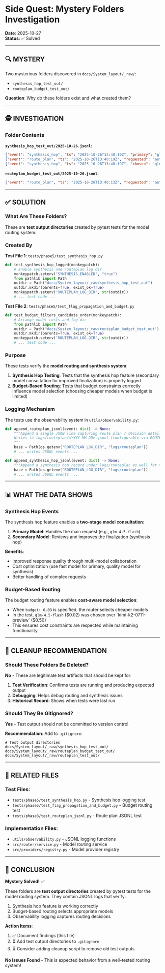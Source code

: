 # Side Quest: Mystery Folders Investigation

**Date**: 2025-10-27  
**Status**: ✅ Solved

---

## 🔍 **MYSTERY**

Two mysterious folders discovered in `docs/System_layout/_raw/`:
- `synthesis_hop_test_out/`
- `routeplan_budget_test_out/`

**Question**: Why do these folders exist and what created them?

---

## 🕵️ **INVESTIGATION**

### **Folder Contents**

**`synthesis_hop_test_out/2025-10-26.jsonl`**:
```json
{"event": "synthesis_hop", "ts": "2025-10-26T13:40:19Z", "primary": "glm-4.5-flash", "chosen": "glm-4.5-flash", "reason": "secondary synthesis hop for improved finalization", "hint": false}
{"event": "route_plan", "ts": "2025-10-26T13:40:19Z", "requested": "auto", "chosen": "glm-4.5-flash", "reason": "auto_preferred", "provider": "GLM", "meta": {"hint": false, "synthesis": {"enabled": true, "model": "glm-4.5-flash", "reason": "secondary synthesis hop for improved finalization"}}}
{"event": "synthesis_hop", "ts": "2025-10-26T13:40:19Z", "chosen": "glm-4.5-flash", "primary": "glm-4.5-flash", "reason": "secondary synthesis hop for improved finalization"}
```

**`routeplan_budget_test_out/2025-10-26.jsonl`**:
```json
{"event": "route_plan", "ts": "2025-10-26T13:40:13Z", "requested": "auto", "chosen": "glm-4.5-flash", "reason": "auto_hint_applied", "provider": "GLM", "meta": {"hint": true, "budget": 0.03}}
```

---

## ✅ **SOLUTION**

### **What Are These Folders?**

These are **test output directories** created by pytest tests for the model routing system.

### **Created By**

**Test File 1**: `tests/phase5/test_synthesis_hop.py`
```python
def test_synthesis_hop_logged(monkeypatch):
    # Enable synthesis and routeplan log dir
    monkeypatch.setenv("SYNTHESIS_ENABLED", "true")
    from pathlib import Path
    outdir = Path("docs/System_layout/_raw/synthesis_hop_test_out")
    outdir.mkdir(parents=True, exist_ok=True)
    monkeypatch.setenv("ROUTEPLAN_LOG_DIR", str(outdir))
    # ... test code ...
```

**Test File 2**: `tests/phase5/test_flag_propagation_and_budget.py`
```python
def test_budget_filters_candidate_order(monkeypatch):
    # Arrange model costs and log dir
    from pathlib import Path
    outdir = Path("docs/System_layout/_raw/routeplan_budget_test_out")
    outdir.mkdir(parents=True, exist_ok=True)
    monkeypatch.setenv("ROUTEPLAN_LOG_DIR", str(outdir))
    # ... test code ...
```

### **Purpose**

These tests verify the **model routing and synthesis system**:

1. **Synthesis Hop Testing**: Tests that the synthesis hop feature (secondary model consultation for improved finalization) is properly logged
2. **Budget-Based Routing**: Tests that budget constraints correctly influence model selection (choosing cheaper models when budget is limited)

### **Logging Mechanism**

The tests use the observability system in `utils/observability.py`:

```python
def append_routeplan_jsonl(event: dict) -> None:
    """Append a single JSON line capturing route plan / decision details.
    Writes to logs/routeplan/<YYYY-MM-DD>.jsonl (configurable via ROUTEPLAN_LOG_DIR).
    """
    base = Path(os.getenv("ROUTEPLAN_LOG_DIR", "logs/routeplan"))
    # ... writes JSONL events ...

def append_synthesis_hop_jsonl(event: dict) -> None:
    """Append a synthesis hop record under logs/routeplan as well for timeline continuity."""
    base = Path(os.getenv("ROUTEPLAN_LOG_DIR", "logs/routeplan"))
    # ... writes JSONL events ...
```

---

## 📊 **WHAT THE DATA SHOWS**

### **Synthesis Hop Events**

The synthesis hop feature enables a **two-stage model consultation**:
1. **Primary Model**: Handles the main request (e.g., `glm-4.5-flash`)
2. **Secondary Model**: Reviews and improves the finalization (synthesis hop)

**Benefits**:
- Improved response quality through multi-model collaboration
- Cost optimization (use fast model for primary, quality model for synthesis)
- Better handling of complex requests

### **Budget-Based Routing**

The budget routing feature enables **cost-aware model selection**:
- When `budget: 0.03` is specified, the router selects cheaper models
- In the test, `glm-4.5-flash` ($0.02) was chosen over `kimi-k2-0711-preview` ($0.50)
- This ensures cost constraints are respected while maintaining functionality

---

## 🧹 **CLEANUP RECOMMENDATION**

### **Should These Folders Be Deleted?**

**No** - These are legitimate test artifacts that should be kept for:
1. **Test Verification**: Confirms tests are running and producing expected output
2. **Debugging**: Helps debug routing and synthesis issues
3. **Historical Record**: Shows when tests were last run

### **Should They Be Gitignored?**

**Yes** - Test output should not be committed to version control.

**Recommendation**: Add to `.gitignore`:
```gitignore
# Test output directories
docs/System_layout/_raw/synthesis_hop_test_out/
docs/System_layout/_raw/routeplan_budget_test_out/
docs/System_layout/_raw/routeplan_test_out/
```

---

## 📝 **RELATED FILES**

### **Test Files**:
- `tests/phase5/test_synthesis_hop.py` - Synthesis hop logging test
- `tests/phase5/test_flag_propagation_and_budget.py` - Budget routing test
- `tests/phase3/test_routeplan_jsonl.py` - Route plan JSONL test

### **Implementation Files**:
- `utils/observability.py` - JSONL logging functions
- `src/router/service.py` - Model routing service
- `src/providers/registry.py` - Model provider registry

---

## 🎯 **CONCLUSION**

**Mystery Solved!** ✅

These folders are **test output directories** created by pytest tests for the model routing system. They contain JSONL logs that verify:
1. Synthesis hop feature is working correctly
2. Budget-based routing selects appropriate models
3. Observability logging captures routing decisions

**Action Items**:
1. ✅ Document findings (this file)
2. ⏳ Add test output directories to `.gitignore`
3. ⏳ Consider adding cleanup script to remove old test outputs

**No Issues Found** - This is expected behavior from a well-tested routing system!

